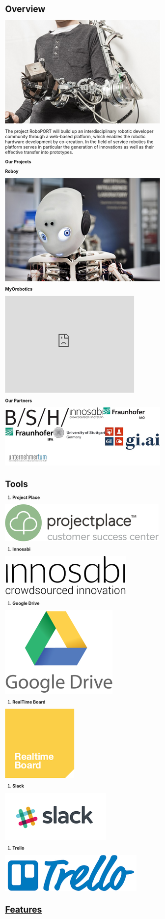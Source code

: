 

# Overview

![](/images/main.jpg)

The project RoboPORT will build up an interdisciplinary robotic developer community through a web-based platform, which enables the robotic hardware development by co-creation. In the field of service robotics the platform serves in particular the generation of innovations as well as their effective transfer into prototypes.

**Our Projects**


**Roboy**


![](/images/Roboy.jpg)

**MyOrobotics**


<iframe width="420" height="315" src="http://www.youtube.com/embed/da2WufEHOt0" frameborder="0" allowfullscreen></iframe>


**Our Partners**

![](/images/partners.jpg)


# Tools
1. **Project Place**

![](/images/project-place.jpg)

1. **Innosabi**

![](/images/innosabi.jpg)

1. **Google Drive**

![](/images/google-drive.jpg)

1. **RealTime Board**

![](/images/realtime-board.jpg)

1. **Slack**

![](/images/slack.jpg)

1. **Trello**

![](/images/trello.jpg)

# [Features](#features)
